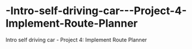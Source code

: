 # -Intro-self-driving-car---Project-4-Implement-Route-Planner
Intro self driving car - Project 4: Implement Route Planner
